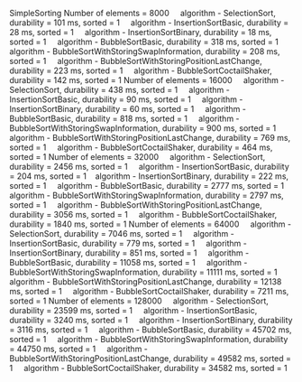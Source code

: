 SimpleSorting
Number of
elements = 8000
    algorithm - SelectionSort, durability = 101 ms, sorted = 1
    algorithm - InsertionSortBasic, durability = 28 ms, sorted = 1
    algorithm - InsertionSortBinary, durability = 18 ms, sorted = 1
    algorithm - BubbleSortBasic, durability = 318 ms, sorted = 1
    algorithm - BubbleSortWithStoringSwapInformation, durability = 208 ms, sorted = 1
    algorithm - BubbleSortWithStoringPositionLastChange, durability = 223 ms, sorted = 1
    algorithm - BubbleSortСoctailShaker, durability = 142 ms, sorted = 1
Number of elements = 16000
    algorithm - SelectionSort, durability = 438 ms, sorted = 1
    algorithm - InsertionSortBasic, durability = 90 ms, sorted = 1
    algorithm - InsertionSortBinary, durability = 60 ms, sorted = 1
    algorithm - BubbleSortBasic, durability = 818 ms, sorted = 1
    algorithm - BubbleSortWithStoringSwapInformation, durability = 900 ms, sorted = 1
    algorithm - BubbleSortWithStoringPositionLastChange, durability = 769 ms, sorted = 1
    algorithm - BubbleSortСoctailShaker, durability = 464 ms, sorted = 1
Number of elements = 32000
    algorithm - SelectionSort, durability = 2456 ms, sorted = 1
    algorithm - InsertionSortBasic, durability = 204 ms, sorted = 1
    algorithm - InsertionSortBinary, durability = 222 ms, sorted = 1
    algorithm - BubbleSortBasic, durability = 2777 ms, sorted = 1
    algorithm - BubbleSortWithStoringSwapInformation, durability = 2797 ms, sorted = 1
    algorithm - BubbleSortWithStoringPositionLastChange, durability = 3056 ms, sorted = 1
    algorithm - BubbleSortСoctailShaker, durability = 1840 ms, sorted = 1
Number of elements = 64000
    algorithm - SelectionSort, durability = 7046 ms, sorted = 1
    algorithm - InsertionSortBasic, durability = 779 ms, sorted = 1
    algorithm - InsertionSortBinary, durability = 851 ms, sorted = 1
    algorithm - BubbleSortBasic, durability = 11058 ms, sorted = 1
    algorithm - BubbleSortWithStoringSwapInformation, durability = 11111 ms, sorted = 1
    algorithm - BubbleSortWithStoringPositionLastChange, durability = 12138 ms, sorted = 1
    algorithm - BubbleSortСoctailShaker, durability = 7211 ms, sorted = 1
Number of elements = 128000
    algorithm - SelectionSort, durability = 23599 ms, sorted = 1
    algorithm - InsertionSortBasic, durability = 3240 ms, sorted = 1
    algorithm - InsertionSortBinary, durability = 3116 ms, sorted = 1
    algorithm - BubbleSortBasic, durability = 45702 ms, sorted = 1
    algorithm - BubbleSortWithStoringSwapInformation, durability = 44750 ms, sorted = 1
    algorithm - BubbleSortWithStoringPositionLastChange, durability = 49582 ms, sorted = 1
    algorithm - BubbleSortСoctailShaker, durability = 34582 ms, sorted = 1
